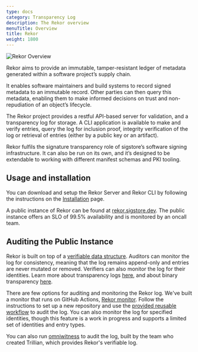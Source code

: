 ```yaml
---
type: docs
category: Transparency Log
description: The Rekor overview
menuTitle: Overview
title: Rekor
weight: 1800
---
```


![Rekor Overview](/sigstore_rekor-horizontal-color.svg)

Rekor aims to provide an immutable, tamper-resistant ledger of metadata generated within a software project’s supply chain.

It enables software maintainers and build systems to record signed metadata to an immutable record. Other parties can then query this metadata, enabling them to make informed decisions on trust and non-repudiation of an object’s lifecycle.

The Rekor project provides a restful API-based server for validation, and a transparency log for storage. A CLI application is available to make and verify entries, query the log for inclusion proof, integrity verification of the log or retrieval of entries (either by a public key or an artifact).

Rekor fulfils the signature transparency role of sigstore’s software signing infrastructure. It can also be run on its own, and it’s designed to be extendable to working with different manifest schemas and PKI tooling.

## Usage and installation

You can download and setup the Rekor Server and Rekor CLI by following the instructions on the [Installation](/logging/installation/) page.

A public instance of Rekor can be found at [rekor.sigstore.dev](https://rekor.sigstore.dev). The public instance offers an SLO
of 99.5% availability and is monitored by an oncall team.

## Auditing the Public Instance

Rekor is built on top of a [verifiable data structure](https://transparency.dev/verifiable-data-structures/). Auditors
can monitor the log for consistency, meaning that the log remains append-only and entries are never mutated or removed.
Verifiers can also monitor the log for their identities.
Learn more about transparency logs [here](https://transparency.dev/), and about binary transparency [here](https://binary.transparency.dev/).

There are few options for auditing and monitoring the Rekor log. We've built a monitor that runs on GitHub Actions,
[Rekor monitor](https://github.com/sigstore/rekor-monitor). Follow the instructions to set up a new repository and
use the [provided reusable workflow](https://github.com/sigstore/rekor-monitor/blob/main/.github/workflows/reusable_monitoring.yml)
to audit the log. You can also monitor the log for specified identities, though
this feature is a work in progress and supports a limited set of identities and entry types.

You can also run [omniwitness](https://github.com/transparency-dev/witness/tree/main/cmd/omniwitness) to
audit the log, built by the team who created Trillian, which provides Rekor's verifiable log.
